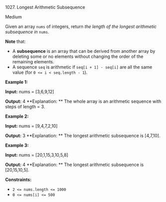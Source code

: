 1027\. Longest Arithmetic Subsequence

Medium

Given an array `nums` of integers, return _the length of the longest arithmetic subsequence in_ `nums`.

**Note** that:

*   A **subsequence** is an array that can be derived from another array by deleting some or no elements without changing the order of the remaining elements.
*   A sequence `seq` is arithmetic if `seq[i + 1] - seq[i]` are all the same value (for `0 <= i < seq.length - 1`).

**Example 1:**

**Input:** nums = [3,6,9,12]

**Output:** 4 **Explanation: ** The whole array is an arithmetic sequence with steps of length = 3.

**Example 2:**

**Input:** nums = [9,4,7,2,10]

**Output:** 3 **Explanation: ** The longest arithmetic subsequence is [4,7,10].

**Example 3:**

**Input:** nums = [20,1,15,3,10,5,8]

**Output:** 4 **Explanation: ** The longest arithmetic subsequence is [20,15,10,5].

**Constraints:**

*   `2 <= nums.length <= 1000`
*   `0 <= nums[i] <= 500`